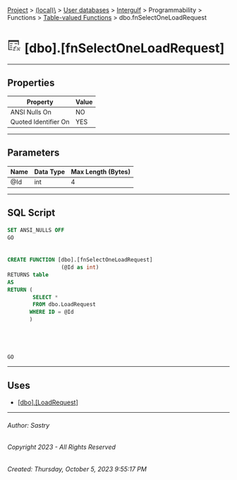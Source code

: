 #### 

[Project](../../../../../../index.md) > [(local)\\](../../../../../index.md) > [User databases](../../../../index.md) > [Intergulf](../../../index.md) > Programmability > Functions > [Table-valued Functions](Table-valued_Functions.md) > dbo.fnSelectOneLoadRequest

# ![Table-valued Functions](../../../../../../Images/Function_Table32.png) [dbo].[fnSelectOneLoadRequest]

---

## <a name="#properties"></a>Properties

| Property | Value |
|---|---|
| ANSI Nulls On | NO |
| Quoted Identifier On | YES |


---

## <a name="#parameters"></a>Parameters

| Name | Data Type | Max Length (Bytes) |
|---|---|---|
| @Id | int | 4 |


---

## <a name="#sqlscript"></a>SQL Script

```sql
SET ANSI_NULLS OFF
GO


CREATE FUNCTION [dbo].[fnSelectOneLoadRequest]
                 (@Id as int)
RETURNS table
AS
RETURN (
        SELECT *
        FROM dbo.LoadRequest
       WHERE ID = @Id
       )




GO

```


---

## <a name="#uses"></a>Uses

* [[dbo].[LoadRequest]](../../../Tables/dbo_LoadRequest.md)


---

###### Author:  Sastry

###### Copyright 2023 - All Rights Reserved

###### Created: Thursday, October 5, 2023 9:55:17 PM

